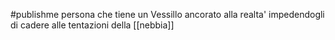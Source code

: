 #publishme 
persona che tiene un Vessillo ancorato alla realta' impedendogli di cadere alle tentazioni della [[nebbia]]